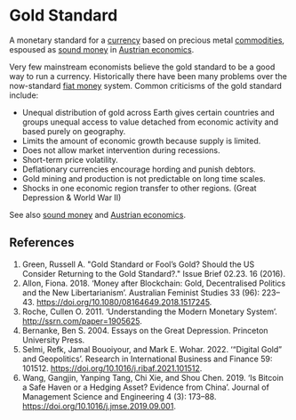 # Gold Standard
A monetary standard for a [currency](currency.md) based on precious metal [commodities](commodity.md), espoused as [sound money](sound-money.md) in [Austrian economics](austrian-economics.md).

Very few mainstream economists believe the gold standard to be a good way to run a currency. Historically there have been many problems over the now-standard [fiat money](fiat-money.md) system. Common criticisms of the gold standard include:

* Unequal distribution of gold across Earth gives certain countries and groups unequal access to value detached from economic activity and based purely on geography.
* Limits the amount of economic growth because supply is limited. 
* Does not allow market intervention during recessions.
* Short-term price volatility.
* Deflationary currencies encourage hording and punish debtors.
* Gold mining and production is not predictable on long time scales.
* Shocks in one economic region transfer to other regions. (Great Depression & World War II)

See also [sound money](sound-money.md) and [Austrian economics](austrian-economics.md).

## References
1. Green, Russell A. "Gold Standard or Fool’s Gold? Should the US Consider Returning to the Gold Standard?." Issue Brief 02.23. 16 (2016).
1. Allon, Fiona. 2018. ‘Money after Blockchain: Gold, Decentralised Politics and the New Libertarianism’. Australian Feminist Studies 33 (96): 223–43. https://doi.org/10.1080/08164649.2018.1517245.
1. Roche, Cullen O. 2011. ‘Understanding the Modern Monetary System’. http://ssrn.com/paper=1905625.
1. Bernanke, Ben S. 2004. Essays on the Great Depression. Princeton University Press.
1. Selmi, Refk, Jamal Bouoiyour, and Mark E. Wohar. 2022. ‘“Digital Gold” and Geopolitics’. Research in International Business and Finance 59: 101512. https://doi.org/10.1016/j.ribaf.2021.101512.
1. Wang, Gangjin, Yanping Tang, Chi Xie, and Shou Chen. 2019. ‘Is Bitcoin a Safe Haven or a Hedging Asset? Evidence from China’. Journal of Management Science and Engineering 4 (3): 173–88. https://doi.org/10.1016/j.jmse.2019.09.001.
